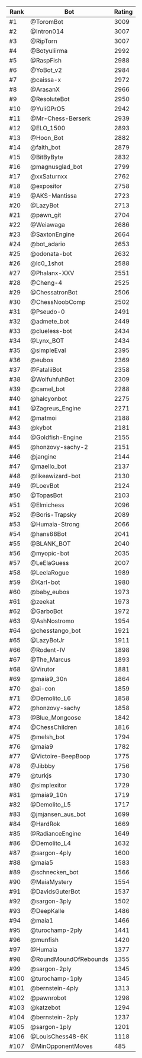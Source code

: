 Rank|Bot|Rating
---|---|---
#1|@ToromBot|3009
#2|@Intron014|3007
#3|@RipTorn|3007
#4|@Botyuliirma|2992
#5|@RaspFish|2988
#6|@YoBot_v2|2984
#7|@caissa-x|2972
#8|@ArasanX|2966
#9|@ResoluteBot|2950
#10|@YuliGPrO5|2942
#11|@Mr-Chess-Berserk|2939
#12|@ELO_1500|2893
#13|@Hoon_Bot|2882
#14|@faith_bot|2879
#15|@BitByByte|2832
#16|@magnusglad_bot|2799
#17|@xxSaturnxx|2762
#18|@expositor|2758
#19|@AKS-Mantissa|2723
#20|@LazyBot|2713
#21|@pawn_git|2704
#22|@Weiawaga|2686
#23|@SaxtonEngine|2664
#24|@bot_adario|2653
#25|@odonata-bot|2632
#26|@lc0_1shot|2588
#27|@Phalanx-XXV|2551
#28|@Cheng-4|2525
#29|@ChessatronBot|2506
#30|@ChessNoobComp|2502
#31|@Pseudo-0|2491
#32|@admete_bot|2449
#33|@clueless-bot|2434
#34|@Lynx_BOT|2434
#35|@simpleEval|2395
#36|@eubos|2369
#37|@FataliiBot|2358
#38|@WolfuhfuhBot|2309
#39|@camel_bot|2288
#40|@halcyonbot|2275
#41|@Zagreus_Engine|2271
#42|@matmoi|2188
#43|@kybot|2181
#44|@Goldfish-Engine|2155
#45|@honzovy-sachy-2|2151
#46|@jangine|2144
#47|@maello_bot|2137
#48|@likeawizard-bot|2130
#49|@LoevBot|2124
#50|@TopasBot|2103
#51|@Elmichess|2096
#52|@Boris-Trapsky|2089
#53|@Humaia-Strong|2066
#54|@hans68Bot|2041
#55|@BLANK_BOT|2040
#56|@myopic-bot|2035
#57|@LeElaGuess|2007
#58|@LeelaRogue|1989
#59|@Karl-bot|1980
#60|@baby_eubos|1973
#61|@zeekat|1973
#62|@GarboBot|1972
#63|@AshNostromo|1954
#64|@chesstango_bot|1921
#65|@LazyBotJr|1911
#66|@Rodent-IV|1898
#67|@The_Marcus|1893
#68|@Virutor|1881
#69|@maia9_30n|1864
#70|@ai-con|1859
#71|@Demolito_L6|1858
#72|@honzovy-sachy|1858
#73|@Blue_Mongoose|1842
#74|@ChessChildren|1816
#75|@melsh_bot|1794
#76|@maia9|1782
#77|@Victoire-BeepBoop|1775
#78|@Jibbby|1756
#79|@turkjs|1730
#80|@simplexitor|1729
#81|@maia9_10n|1719
#82|@Demolito_L5|1717
#83|@jmjansen_aus_bot|1699
#84|@HardRok|1669
#85|@RadianceEngine|1649
#86|@Demolito_L4|1632
#87|@sargon-4ply|1600
#88|@maia5|1583
#89|@schnecken_bot|1566
#90|@MaiaMystery|1554
#91|@DavidsGuterBot|1537
#92|@sargon-3ply|1502
#93|@DeepKalle|1486
#94|@maia1|1466
#95|@turochamp-2ply|1441
#96|@munfish|1420
#97|@Humaia|1377
#98|@RoundMoundOfRebounds|1355
#99|@sargon-2ply|1345
#100|@turochamp-1ply|1345
#101|@bernstein-4ply|1313
#102|@pawnrobot|1298
#103|@katzebot|1294
#104|@bernstein-2ply|1237
#105|@sargon-1ply|1201
#106|@LouisChess48-6K|1118
#107|@MinOpponentMoves|485
